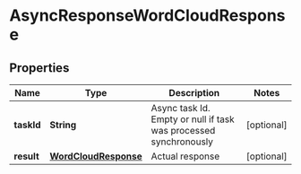 
# AsyncResponseWordCloudResponse

## Properties
Name | Type | Description | Notes
------------ | ------------- | ------------- | -------------
**taskId** | **String** | Async task Id. Empty or null if task was processed synchronously |  [optional]
**result** | [**WordCloudResponse**](WordCloudResponse.md) | Actual response |  [optional]




